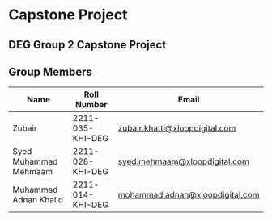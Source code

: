 # Capstone Project

## DEG Group 2 Capstone Project

## Group Members

| Name | Roll Number | Email |
| ----- | ----- | ----- |
| Zubair | 2211-035-KHI-DEG | zubair.khatti@xloopdigital.com | 
|Syed Muhammad Mehmaam | 2211-028-KHI-DEG| syed.mehmaam@xloopdigital.com|
|Muhammad Adnan Khalid | 2211-014-KHI-DEG| mohammad.adnan@xloopdigital.com|
